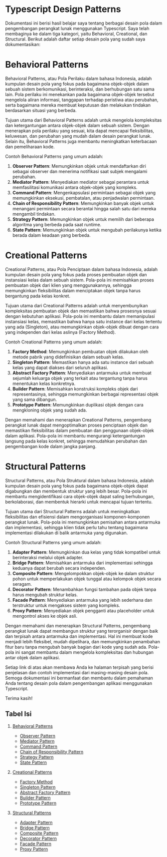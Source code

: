 # Typescript Design Patterns

Dokumentasi ini berisi hasil belajar saya tentang berbagai desain pola dalam pengembangan perangkat lunak menggunakan Typescript. Saya telah membaginya ke dalam tiga kategori, yaitu Behavioral, Creational, dan Structural. Berikut adalah daftar setiap desain pola yang sudah saya dokumentasikan:

# Behavioral Patterns

Behavioral Patterns, atau Pola Perilaku dalam bahasa Indonesia, adalah kumpulan desain pola yang fokus pada bagaimana objek-objek dalam sebuah sistem berkomunikasi, berinteraksi, dan berhubungan satu sama lain. Pola perilaku ini menekankan pada bagaimana objek-objek tersebut mengelola aliran informasi, tanggapan terhadap peristiwa atau perubahan, serta bagaimana mereka membuat keputusan dan melakukan tindakan berdasarkan situasi yang berbeda.

Tujuan utama dari Behavioral Patterns adalah untuk mengelola kompleksitas dan ketergantungan antara objek-objek dalam sebuah sistem. Dengan menerapkan pola perilaku yang sesuai, kita dapat mencapai fleksibilitas, keluwesan, dan perubahan yang mudah dalam desain perangkat lunak. Selain itu, Behavioral Patterns juga membantu meningkatkan keterbacaan dan pemeliharaan kode.

Contoh Behavioral Patterns yang umum adalah:

1. **Observer Pattern**: Memungkinkan objek untuk mendaftarkan diri sebagai observer dan menerima notifikasi saat subjek mengalami perubahan.
2. **Mediator Pattern**: Menyediakan mediator sebagai perantara untuk memfasilitasi komunikasi antara objek-objek yang kompleks.
3. **Command Pattern**: Mengenkapsulasi permintaan sebagai objek yang memungkinkan eksekusi, pembatalan, atau penjadwalan permintaan.
4. **Chain of Responsibility Pattern**: Memungkinkan banyak objek untuk menangani permintaan secara berantai hingga salah satu dari mereka mengambil tindakan.
5. **Strategy Pattern**: Memungkinkan objek untuk memilih dari beberapa algoritma yang berbeda pada saat runtime.
6. **State Pattern**: Memungkinkan objek untuk mengubah perilakunya ketika berada dalam keadaan yang berbeda.

# Creational Patterns

Creational Patterns, atau Pola Penciptaan dalam bahasa Indonesia, adalah kumpulan desain pola yang fokus pada proses pembuatan objek dan instansiasi kelas dalam sebuah sistem. Pola-pola ini memisahkan proses pembuatan objek dari klien yang menggunakannya, sehingga memungkinkan fleksibilitas dalam menciptakan objek tanpa harus bergantung pada kelas konkret.

Tujuan utama dari Creational Patterns adalah untuk menyembunyikan kompleksitas pembuatan objek dan memastikan bahwa prosesnya sesuai dengan kebutuhan aplikasi. Pola-pola ini membantu dalam memanipulasi instansiasi kelas, memastikan bahwa hanya satu instance dari kelas tertentu yang ada (Singleton), atau memungkinkan objek-objek dibuat dengan cara yang independen dari kelas aslinya (Factory Method).

Contoh Creational Patterns yang umum adalah:

1. **Factory Method**: Memungkinkan pembuatan objek dilakukan oleh metode pabrik yang didefinisikan dalam sebuah kelas.
2. **Singleton Pattern**: Memastikan hanya ada satu instance dari sebuah kelas yang dapat diakses dari seluruh aplikasi.
3. **Abstract Factory Pattern**: Menyediakan antarmuka untuk membuat sejumlah keluarga objek yang terkait atau tergantung tanpa harus menentukan kelas konkretnya.
4. **Builder Pattern**: Memisahkan konstruksi kompleks objek dari representasinya, sehingga memungkinkan berbagai representasi objek yang sama dibangun.
5. **Prototype Pattern**: Memungkinkan duplikasi objek dengan cara mengkloning objek yang sudah ada.

Dengan memahami dan menerapkan Creational Patterns, pengembang perangkat lunak dapat mengoptimalkan proses penciptaan objek dan memastikan fleksibilitas dalam pembuatan dan penggunaan objek-objek dalam aplikasi. Pola-pola ini membantu mengurangi ketergantungan langsung pada kelas konkret, sehingga memudahkan perubahan dan pengembangan kode dalam jangka panjang.


# Structural Patterns

Structural Patterns, atau Pola Struktural dalam bahasa Indonesia, adalah kumpulan desain pola yang fokus pada bagaimana objek-objek dapat digabungkan dan membentuk struktur yang lebih besar. Pola-pola ini membantu mengidentifikasi cara objek-objek dapat saling berhubungan, berkolaborasi, dan membentuk hierarki untuk mencapai tujuan tertentu.

Tujuan utama dari Structural Patterns adalah untuk meningkatkan fleksibilitas dan efisiensi dalam mengorganisasi komponen-komponen perangkat lunak. Pola-pola ini memungkinkan pemisahan antara antarmuka dan implementasi, sehingga klien tidak perlu tahu tentang bagaimana implementasi dilakukan di balik antarmuka yang digunakan.

Contoh Structural Patterns yang umum adalah:

1. **Adapter Pattern**: Memungkinkan dua kelas yang tidak kompatibel untuk berinteraksi melalui objek adapter.
2. **Bridge Pattern**: Memisahkan antarmuka dari implementasi sehingga keduanya dapat berubah secara independen.
3. **Composite Pattern**: Mengelompokkan objek-objek ke dalam struktur pohon untuk memperlakukan objek tunggal atau kelompok objek secara seragam.
4. **Decorator Pattern**: Menambahkan fungsi tambahan pada objek tanpa harus mengubah struktur kelas.
5. **Facade Pattern**: Menyediakan antarmuka yang lebih sederhana dan terstruktur untuk mengakses sistem yang kompleks.
6. **Proxy Pattern**: Menyediakan objek pengganti atau placeholder untuk mengontrol akses ke objek asli.

Dengan memahami dan menerapkan Structural Patterns, pengembang perangkat lunak dapat membangun struktur yang terorganisir dengan baik dan terpisah antara antarmuka dan implementasi. Hal ini membuat kode menjadi lebih fleksibel, mudah dipelihara, dan memungkinkan penambahan fitur baru tanpa mengubah banyak bagian dari kode yang sudah ada. Pola-pola ini sangat membantu dalam mengelola kompleksitas dan hubungan antar objek dalam aplikasi.

Setiap link di atas akan membawa Anda ke halaman terpisah yang berisi penjelasan dan contoh implementasi dari masing-masing desain pola. Semoga dokumentasi ini bermanfaat dan membantu dalam pemahaman Anda tentang desain pola dalam pengembangan aplikasi menggunakan Typescript.

Terima kasih!

## Tabel Isi

1. [Behavioral Patterns](./Typescript-Desain-Pattern/behavioral/readme.md)
   - [Observer Pattern](./Typescript-Desain-Pattern/behavioral/observer/readme.md)
   - [Mediator Pattern](./Typescript-Desain-Pattern/behavioral/mediator/readme.md)
   - [Command Pattern](./Typescript-Desain-Pattern/behavioral/command/readme.md)
   - [Chain of Responsibility Pattern](./Typescript-Desain-Pattern/behavioral/chain_of_responsibilty/readme.md)
   - [Strategy Pattern](./Typescript-Desain-Pattern/behavioral/strategy/readme.md)
   - [State Pattern](./Typescript-Desain-Pattern/behavioral/state/readme.md)
  
2. [Creational Patterns](./Typescript-Desain-Pattern/creational/readme.md)
   - [Factory Method](./Typescript-Desain-Pattern/creational/factory_method/readme.md)
   - [Singleton Pattern](./Typescript-Desain-Pattern/creational/singleton/readme.md)
   - [Abstract Factory Pattern](./Typescript-Desain-Pattern/creational/factory_abstract/readme.md)
   - [Builder Pattern](./Typescript-Desain-Pattern/creational/builder/readme.md)
   - [Prototype Pattern](./Typescript-Desain-Pattern/creational/prototype/readme.md)

3. [Structural Patterns](./Typescript-Desain-Pattern/structural/readme.md)
   - [Adapter Pattern](./Typescript-Desain-Pattern/structural/adapter/readme.md)
   - [Bridge Pattern](./Typescript-Desain-Pattern/structural/bridge/readme.md)
   - [Composite Pattern](./Typescript-Desain-Pattern/structural/composite/readme.md)
   - [Decorator Pattern](./Typescript-Desain-Pattern/structural/decorator/readme.md)
   - [Facade Pattern](./Typescript-Desain-Pattern/structural/facade/readme.md)
   - [Proxy Pattern](./Typescript-Desain-Pattern/structural/proxy/readme.md)
